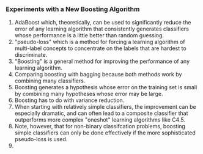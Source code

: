 ### Experiments with a New Boosting Algorithm
1. AdaBoost which, theoretically, can be used to significantly reduce the error of any learning algorithm that consistently generates classifiers whose performance is a little better than random guessing.
2. "pseudo-loss" which is a method for forcing a learning algorithm of multi-label concepts to concentrate on the labels that are hardest to discriminate.
3. "Boosting" is a general method for improving the performance of any learning algorithm.
4. Comparing boosting with bagging because both methods work by combining many classifiers.
5. Boosting generates a hypothesis whose error on the training set is small by combining many hypotheses whose error may be large.
6. Boosting has to do with variance reduction.
7. When starting with relatively simple classifiers, the improvement can be especially dramatic, and can often lead to a composite classifier that outperforms more complex "oneshot" learning algorithms like C4.5.
8. Note, however, that for non-binary classifcation problems, boosting simple classifiers can only be done effectively if the more sophisticated pseudo-loss is used.
9. 
